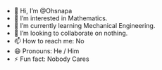 - 👋 Hi, I’m @Ohsnapa
- 👀 I’m interested in Mathematics.
- 🌱 I’m currently learning Mechanical Engineering.
- 💞️ I’m looking to collaborate on nothing.
- 📫 How to reach me: No
- 😄 Pronouns: He / Him
- ⚡ Fun fact: Nobody Cares

<!---
Ohsnapa/Ohsnapa is a ✨ special ✨ repository because its `README.md` (this file) appears on your GitHub profile.
You can click the Preview link to take a look at your changes.
--->
